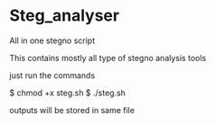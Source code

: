 # Steg_analyser
All in one stegno script

This contains mostly all type of stegno analysis tools

just run the commands

$ chmod +x steg.sh
$ ./steg.sh

outputs will be stored in same file
